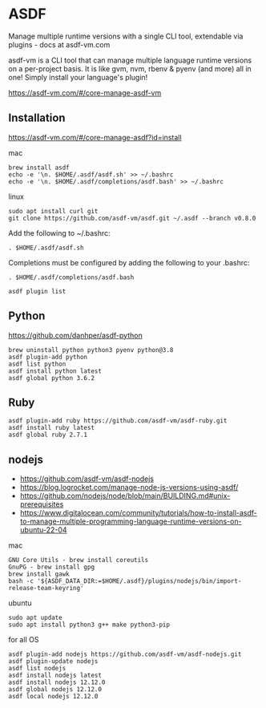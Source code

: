 # ASDF

Manage multiple runtime versions with a single CLI tool, extendable via plugins - docs at asdf-vm.com

asdf-vm is a CLI tool that can manage multiple language runtime versions on a per-project basis. It is like gvm, nvm, rbenv & pyenv (and more) all in one! Simply install your language's plugin!

https://asdf-vm.com/#/core-manage-asdf-vm

## Installation

https://asdf-vm.com/#/core-manage-asdf?id=install

mac

```
brew install asdf
echo -e '\n. $HOME/.asdf/asdf.sh' >> ~/.bashrc
echo -e '\n. $HOME/.asdf/completions/asdf.bash' >> ~/.bashrc
```

linux

```
sudo apt install curl git
git clone https://github.com/asdf-vm/asdf.git ~/.asdf --branch v0.8.0
```

Add the following to ~/.bashrc:

```
. $HOME/.asdf/asdf.sh
```

Completions must be configured by adding the following to your .bashrc:

```
. $HOME/.asdf/completions/asdf.bash
```

```
asdf plugin list
```

## Python

https://github.com/danhper/asdf-python

```
brew uninstall python python3 pyenv python@3.8
asdf plugin-add python
asdf list python
asdf install python latest
asdf global python 3.6.2
```

## Ruby

```
asdf plugin-add ruby https://github.com/asdf-vm/asdf-ruby.git
asdf install ruby latest
asdf global ruby 2.7.1
```

## nodejs

- https://github.com/asdf-vm/asdf-nodejs
- https://blog.logrocket.com/manage-node-js-versions-using-asdf/
- https://github.com/nodejs/node/blob/main/BUILDING.md#unix-prerequisites
- https://www.digitalocean.com/community/tutorials/how-to-install-asdf-to-manage-multiple-programming-language-runtime-versions-on-ubuntu-22-04

mac

```
GNU Core Utils - brew install coreutils
GnuPG - brew install gpg
brew install gawk
bash -c '${ASDF_DATA_DIR:=$HOME/.asdf}/plugins/nodejs/bin/import-release-team-keyring'
```

ubuntu
```
sudo apt update
sudo apt install python3 g++ make python3-pip
```

for all OS
```
asdf plugin-add nodejs https://github.com/asdf-vm/asdf-nodejs.git
asdf plugin-update nodejs
asdf list nodejs
asdf install nodejs latest
asdf install nodejs 12.12.0
asdf global nodejs 12.12.0
asdf local nodejs 12.12.0
```

